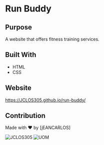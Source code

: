 # Run Buddy

## Purpose
A website that offers fitness training services.

## Built With
* HTML
* CSS

## Website
https://JCLOS305.github.io/run-buddy/

## Contribution
Made with ❤️ by [jEANCARLOS]

![JCLOS305](https://img.shields.io/badge/Orchestrated%20by-JCLOS305-blue)
![UOM](https://img.shields.io/badge/University%20of-Miami-orange)
